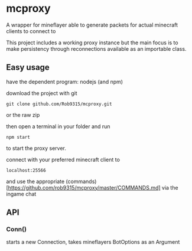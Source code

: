 # mcproxy

A wrapper for mineflayer able to generate packets for actual minecraft clients to connect to

This project includes a working proxy instance but the main focus is to make persistency through reconnections available as an importable class. 

## Easy usage

have the dependent program: nodejs (and npm)

download the project with git

```shell
git clone github.com/Rob9315/mcproxy.git
```

or the raw zip

then open a terminal in your folder and run

```shell
npm start
```

to start the proxy server.

connect with your preferred minecraft client to

```
localhost:25566
```

and use the appropriate (commands)[https://github.com/rob9315/mcproxy/master/COMMANDS.md] via the ingame chat

## API

### Conn()

starts a new Connection, takes mineflayers BotOptions as an Argument
